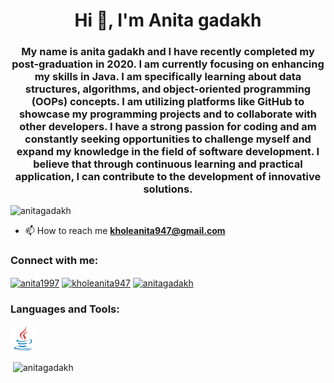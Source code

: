 <h1 align="center">Hi 👋, I'm Anita gadakh</h1>
<h3 align="center">My name is anita gadakh and I have recently completed my post-graduation in 2020. I am currently focusing on enhancing my skills in Java. I am specifically learning about data structures, algorithms, and object-oriented programming (OOPs) concepts. I am utilizing platforms like GitHub to showcase my programming projects and to collaborate with other developers. I have a strong passion for coding and am constantly seeking opportunities to challenge myself and expand my knowledge in the field of software development. I believe that through continuous learning and practical application, I can contribute to the development of innovative solutions.</h3>

<p align="left"> <img src="https://komarev.com/ghpvc/?username=anitagadakh&label=Profile%20views&color=0e75b6&style=flat" alt="anitagadakh" /> </p>

- 📫 How to reach me **kholeanita947@gmail.com**

<h3 align="left">Connect with me:</h3>
<p align="left">
<a href="https://www.codechef.com/users/anita1997" target="blank"><img align="center" src="https://cdn.jsdelivr.net/npm/simple-icons@3.1.0/icons/codechef.svg" alt="anita1997" height="30" width="40" /></a>
<a href="https://www.hackerrank.com/kholeanita947" target="blank"><img align="center" src="https://raw.githubusercontent.com/rahuldkjain/github-profile-readme-generator/master/src/images/icons/Social/hackerrank.svg" alt="kholeanita947" height="30" width="40" /></a>
<a href="https://www.leetcode.com/anitagadakh" target="blank"><img align="center" src="https://raw.githubusercontent.com/rahuldkjain/github-profile-readme-generator/master/src/images/icons/Social/leet-code.svg" alt="anitagadakh" height="30" width="40" /></a>
</p>

<h3 align="left">Languages and Tools:</h3>
<p align="left"> <a href="https://www.java.com" target="_blank" rel="noreferrer"> <img src="https://raw.githubusercontent.com/devicons/devicon/master/icons/java/java-original.svg" alt="java" width="40" height="40"/> </a> </p>

<p>&nbsp;<img align="center" src="https://github-readme-stats.vercel.app/api?username=anitagadakh&show_icons=true&locale=en" alt="anitagadakh" /></p>

